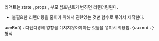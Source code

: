 리액트는 state , props , 부모 컴포넌트가 변하면 리렌더링된다.

- 불필요한 리렌더링을 줄이기 위해서 관련있는 것만 함수로 묶어서 제작한다.

useRef() : 리렌더링에 영향을 미치지않아야하는 것들을 넣어서 이용함. {current : } 형식
